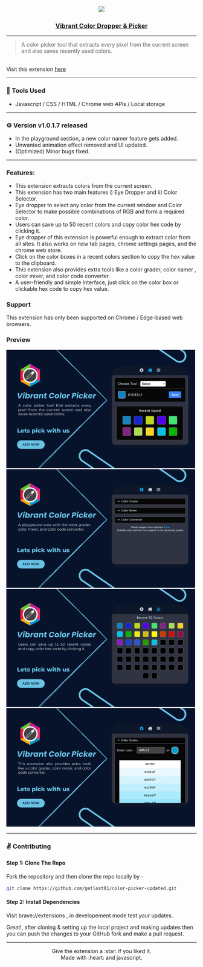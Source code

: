 <p align="center">
  <a href="https://chrome.google.com/webstore/detail/vibrant-color-dropper-pic/fcekakhpgmlaihglgajajbceajnhlgfn?hl=en&authuser=0">
    <img src="https://github.com/getlost01/color-picker-updated/blob/56b980e35fde2caec13a8167551b34473f847449/images/clogo.png" height="96">
    <h3 align="center">Vibrant Color Dropper & Picker</h3>
  </a>
</p>


----
> A color picker tool that extracts every pixel from the current screen and also saves recently used colors.
</br>
Visit this extension  <a href="https://chrome.google.com/webstore/detail/vibrant-color-dropper-pic/fcekakhpgmlaihglgajajbceajnhlgfn?hl=en&authuser=0">here</a>

----

### :wrench: Tools Used
- Javascript / CSS / HTML / Chrome web APIs / Local storage

-----

### ⚙️ Version v1.0.1.7 released
- In the playground section, a new color namer feature gets added.
- Unwanted animation effect removed and UI updated.
- (Optimized) Minor bugs fixed.


-----

### Features:<br>
- This extension extracts colors from the current screen.
- This extension has two main features i) Eye Dropper and ii) Color Selector.
- Eye dropper to select any color from the current window and Color Selector to make possible combinations of RGB and form a required color.
- Users can save up to 50 recent colors and copy color hex code by clicking it.
- Eye dropper of this extension is powerful enough to extract color from all sites. It also works on new tab pages, chrome settings pages, and the chrome web store.
- Click on the color boxes in a recent colors section to copy the hex value to the clipboard.
- This extension also provides extra tools like a color grader, color namer , color mixer, and color code converter. 
- A user-friendly and simple interface, just click on the color box or clickable hex code to copy hex value.

### Support 
This extension has only been supported on Chrome / Edge-based web browsers.

### Preview
<img width="500" alt="" src=https://github.com/getlost01/temp/blob/0a38407bae08ec5bac9aa78329d514d8f5558c3b/colorpicker/home.png>
<img width="500" alt="" src=https://github.com/getlost01/temp/blob/0a38407bae08ec5bac9aa78329d514d8f5558c3b/colorpicker/playground.png>
<img width="500" alt="" src=https://github.com/getlost01/temp/blob/0a38407bae08ec5bac9aa78329d514d8f5558c3b/colorpicker/save%2050.png>
<img width="500" alt="" src=https://github.com/getlost01/temp/blob/0a38407bae08ec5bac9aa78329d514d8f5558c3b/colorpicker/color%20grader.png>


-----

### :v: Contributing

#### Step 1: Clone The Repo

Fork the repository and then clone the repo locally by -
```bash
git clone https://github.com/getlost01/color-picker-updated.git
```
#### Step 2: Install Dependencies
Visit brave://extensions , in developement mode test your updates.<br>

Great!, after cloning & setting up the local project and making updates then you can push the changes to your GitHub fork and make a pull request.

-----

<p align="center">
Give the extension a :star: if you liked it.<br>
Made with :heart: and javascript.
</p>
